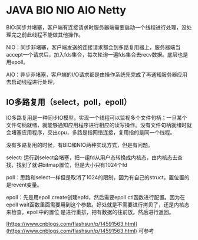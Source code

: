 # JAVA BIO NIO AIO Netty

BIO:同步并堵塞，客户端有连接请求时服务器端需要启动一个线程进行处理，没处理完之前此线程不能做其他操作。

NIO：同步非堵塞，客户端发送的连接请求都会到多路复用器上，服务器端当accept一个请求后，加入fds集合，每次轮询一遍fds集合去recv数据。底层也是用epoll。

AIO：异步非堵塞，客户端的I/O请求都是由操作系统先完成了再通知服务器应用去启动线程进行处理，



## IO多路复用（select，poll，epoll）

IO多路复用是一种同步IO模型，实现一个线程可以监视多个文件句柄；一旦某个文件句柄就绪，就能够通知应用程序进行相应的读写操作。没有文件句柄就绪时就会堵塞应用程序，交出cpu，多路是指网络连接，复用指的是同一个线程。

没有多路复用的时候，有BIO和NIO两种实现方式，但是有问题。

select: 运行到select会堵塞，把一组fd从用户态转换成内核态，由内核态去查找，找到了就讲bitmap置位，但是大小只有1024个fd

poll：思路和select一样但是取消了1024的限制，因为有自己的struct，置位置的是revent变量。

epoll：先是用epoll create创建epfd，然后需要epoll ctl函数进行配置。因为在epoll wait函数里面需要用到这个参数。好处就是不需要进行拷贝了，还是内核态来检查。epoll中的置位 是进行重排，把有数据的往前放。然后进行返回。

[https://www.cnblogs.com/flashsun/p/14591563.html](https://www.cnblogs.com/flashsun/p/14591563.html) 可参考

